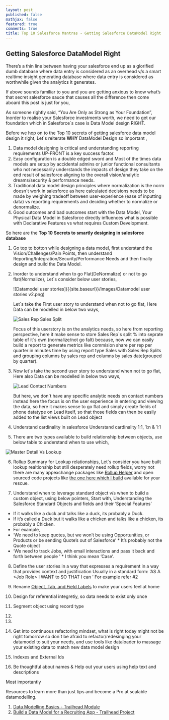 ```yaml
---
layout: post
published: false
mathjax: false
featured: true
comments: true
title: Top 10 Salesforce Mantras - Getting Salesforce DataModel Right
---
```

## Getting Salesforce DataModel Right

There’s a thin line between having your salesforce end up as a glorified dumb database where data entry is considered as an overhead v/s a smart realtime insight generating database where data entry is considered as worthwhile given the analytics it generates.

If above sounds familiar to you and you are getting anxious to know what’s that secret salesforce sauce that causes all the difference then come aboard this post is just for you,

As someone rightly said, “You Are Only as Strong as Your Foundation”, Inorder to realise your Salesforce investments worth, we need to get our foundation which in Salesforce\`s case is Data Model design RIGHT.

Before we hop on to the Top 10 secrets of getting salesforce data model design it right, Let\`s reiterate **WHY** DataModel Design so important ,
1. Data model designing is critical and understanding reporting requirements UP-FRONT is a key success factor.
2. Easy configuration is a double edged sword and Most of the times data models are setup by accidental admins or junior functional consultants who not necessarily understands the impacts of design they take on the end result of salesforce aligning to the overall vision/analytic dreams/security & performance needs.
3. Traditional data model design principles where normalization is the norm doesn\`t work in salesforce as here calculated decisions needs to be made by weighing tradeoff between user-experience (ease of inputting data) vs reporting requirements and deciding whether to normalize or denormalize.
4. Good outcomes and bad outcomes start with the Data Model, Your Physical Data Model in Salesforce directly influences what is possible with Declarative Features vs what requires Custom  Development.


So here are the **Top 10 Secrets to smartly designing in salesforce database**

1. Go top to botton while designing a data model, first understand the Vision/Challenges/Pain Points, then understand Reporting/Integration/Security/Performance Needs and then finally design and build the Data Model.

2. Inorder to understand when to go Flat(DeNormalize) or not to go flat(Normalize), Let\`s consider below user stories,

    ![Datamodel user stories]({{site.baseurl}}/images/Datamodel user stories v2.png)

    Let\`s take the First user story to understand when not to go flat, Here Data can be modelled in     below two ways,

    ![Sales Rep Sales Split]({{site.baseurl}}/images/Sales_Rep_Sales_Split.png)

    Focus of this userstory is on the analytics needs, so here from reporting perspective, here it make sense to store Sales Rep\`s split % into seprate table of it\`s own (normalize/not go falt) because, now we can easily build a report to generate metrics like commision share per rep per quarter in minutes time by using report type Sales with Sales Rep Splits and grouping columns by sales rep and columns by sales date(grouped by quarter).

3. Now let\`s take the second user story to understand when not to go flat, Here also Data can be modelled in below two ways,

    ![Lead Contact Numbers]({{site.baseurl}}/images/Lead_Contact_Numbers.png)

    But here, we don\`t have any specific analytic needs on contact numbers instead here the focus is on the user experience in entering and viewing the data, so here it makes sense to go flat and simply create fields of phone datatype on Lead itself, so that those fields can then be easily added to the list views built on Lead object

4. Understand cardinality in salesforce Understand cardinality 1:1, 1:n & 1:1

5. There are two types available to build relationship between objects, use below table to understand when to use which,

![Master Detail Vs Lookup]({{site.baseurl}}/images/Master_detail_vs_lookup.png)

6. Rollup Summary for Lookup relationships,
Let\`s consider you have built lookup realtionship but still desperately need rollup fields, worry not there are many appexchange packages like [Rollup Helper](https://appexchange.salesforce.com/appxListingDetail?listingId=a0N30000009i3UpEAI) and open sourced code projects like [the one here which I build](https://struckbylightning.github.io/2018/05/apex/freebies/define-rollup-fields-for-lookup-relationships-in-custom-metadata) available for your rescue.

7. Understand when to leverage standard object v/s when to build a custom object, using below pointers,
Start with, Understanding the Salesforce Standard Objects and fields and their ‘Special Features’
  * If it walks like a duck and talks like a duck, its probably a Duck.
  * If it’s called a Duck but it walks like a chicken and talks like a chicken, its  probably a Chicken.
  * For example,
   * ‘We need to keep quotes, but we won’t be using Opportunities, or  Products or be sending Quote’s out of Salesforce’
    * It’s probably not the Quote object
   * ‘We need to track Jobs, with email interactions and pass it back and forth between people ’
    * I think you mean ‘Case’.

8. Define the user stories in a way that expresses a requirement in a way that provides context and justification
Usually in a standard form:
‘AS A \<Job Role\> I WANT to <some business process> SO THAT I can <achieve  some outcome>’
  For example refer #2
9. Rename [Object, Tab, and Field Labels](https://help.salesforce.com/articleView?id=customize_rename.htm&r=https%3A%2F%2Fwww.google.com.au%2F&type=5) to make your users feel at home 


6. Design for referential integretiy, so data needs to exist only once 
4. Segment object using record type
5. 
7. 
8. Get into continuous refactoring mindset, what is right today might not be right tomorrow so don\`t be afraid to refactor/redesinging your datamodel to suit your needs, and use tools like dataloader to massage your existing data to match new data model design
9. Indexes and External Ids
10. Be thoughtful about names & Help out your users using help text and descriptions

Most importantly 

Resources to learn more than just tips and become a Pro at scalable datamodelling.
1. [Data Modelling Basics - Trailhead Module](https://trailhead.salesforce.com/en/modules/data_modeling)
2. [Build a Data Model for a Recruiting App - Trailhead Project](https://trailhead.salesforce.com/en/projects/build-a-data-model-for-a-recruiting-app)
